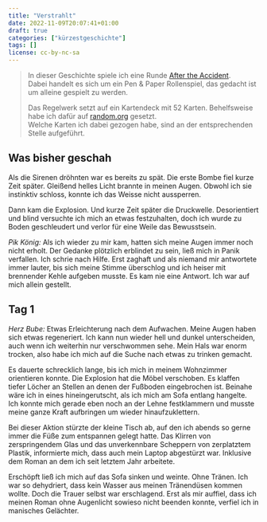 ```yaml
---
title: "Verstrahlt"
date: 2022-11-09T20:07:41+01:00
draft: true
categories: ["kürzestgeschichte"]
tags: []
license: cc-by-nc-sa
---
```


> In dieser Geschichte spiele ich eine Runde [After the Accident](https://gulix.itch.io/after-the-accident).  
> Dabei handelt es sich um ein Pen & Paper Rollenspiel, das gedacht ist um alleine gespielt zu werden.
> 
> Das Regelwerk setzt auf ein Kartendeck mit 52 Karten. Behelfsweise habe ich dafür auf [random.org](https://www.random.org/playing-cards/) gesetzt.  
> Welche Karten ich dabei gezogen habe, sind an der entsprechenden Stelle aufgeführt.

## Was bisher geschah

Als die Sirenen dröhnten war es bereits zu spät. Die erste Bombe fiel kurze Zeit später. Gleißend helles Licht brannte in meinen Augen. Obwohl ich sie instinktiv schloss, konnte ich das Weisse nicht aussperren.

Dann kam die Explosion. Und kurze Zeit später die Druckwelle. Desorientiert und blind versuchte ich mich an etwas festzuhalten, doch ich wurde zu Boden geschleudert und verlor für eine Weile das Bewusstsein.

_Pik König:_ Als ich wieder zu mir kam, hatten sich meine Augen immer noch nicht erholt. Der Gedanke plötzlich erblindet zu sein, ließ mich in Panik verfallen. Ich schrie nach Hilfe. Erst zaghaft und als niemand mir antwortete immer lauter, bis sich meine Stimme überschlog und ich heiser mit brennender Kehle aufgeben musste. Es kam nie eine Antwort. Ich war auf mich allein gestellt.

## Tag 1

_Herz Bube:_ Etwas Erleichterung nach dem Aufwachen. Meine Augen haben sich etwas regeneriert. Ich kann nun wieder hell und dunkel unterscheiden, auch wenn ich weiterhin nur verschwommen sehe. Mein Hals war enorm trocken, also habe ich mich auf die Suche nach etwas zu trinken gemacht.

Es dauerte schrecklich lange, bis ich mich in meinem Wohnzimmer orientieren konnte. Die Explosion hat die Möbel verschoben. Es klaffen tiefer Löcher an Stellen an denen der Fußboden eingebrochen ist. Beinahe wäre ich in eines hineingerutscht, als ich mich am Sofa entlang hangelte. Ich konnte mich gerade eben noch an der Lehne festklammern und musste meine ganze Kraft aufbringen um wieder hinaufzuklettern.

Bei dieser Aktion stürzte der kleine Tisch ab, auf den ich abends so gerne immer die Füße zum entspannen gelegt hatte. Das Klirren von zerspringendem Glas und das unverkennbare Scheppern von zerplatztem Plastik, informierte mich, dass auch mein Laptop abgestürzt war. Inklusive dem Roman an dem ich seit letztem Jahr arbeitete.

Erschöpft ließ ich mich auf das Sofa sinken und weinte. Ohne Tränen. Ich war so dehydriert, dass kein Wasser aus meinen Tränendüsen kommen wollte. Doch die Trauer selbst war erschlagend. Erst als mir auffiel, dass ich meinen Roman ohne Augenlicht sowieso nicht beenden konnte, verfiel ich in manisches Gelächter.
